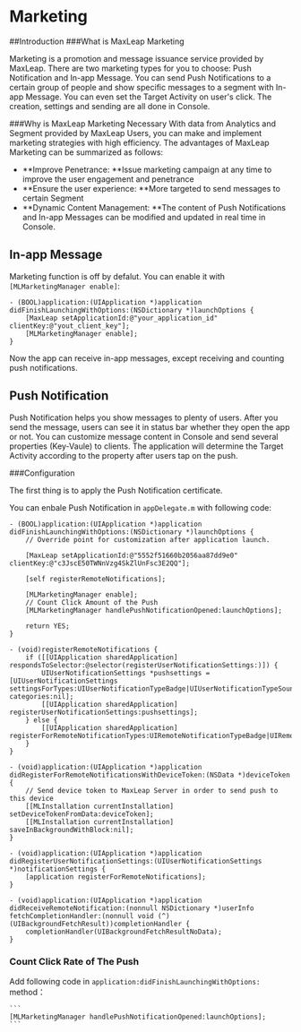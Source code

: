 # Marketing
##Introduction
###What is MaxLeap Marketing

Marketing is a promotion and message issuance service provided by MaxLeap. There are two marketing types for you to choose: Push Notification and In-app Message. You can send Push Notifications to a certain group of people and show specific messages to a segment with In-app Message. You can even set the Target Activity on user's click. The creation, settings and sending are all done in Console.

###Why is MaxLeap Marketing Necessary 
With data from Analytics and Segment provided by MaxLeap Users, you can make and implement marketing strategies with high efficiency. The advantages of MaxLeap Marketing can be summarized as follows: 

* **Improve Penetrance: **Issue marketing campaign at any time to improve the user engagement and penetrance
* **Ensure the user experience: **More targeted to send messages to certain Segment 
* **Dynamic Content Management: **The content of Push Notifications and In-app Messages can be modified and updated in real time in Console.

## In-app Message

Marketing function is off by defalut. You can enable it with `[MLMarketingManager enable]`:

```
- (BOOL)application:(UIApplication *)application didFinishLaunchingWithOptions:(NSDictionary *)launchOptions {
	[MaxLeap setApplicationId:@"your_application_id" clientKey:@"yout_client_key"];
	[MLMarketingManager enable];
}
```

Now the app can receive in-app messages, except receiving and counting push notifications.

## Push Notification
Push Notification helps you show messages to plenty of users. After you send the message, users can see it in status bar whether they open the app or not. You can customize message content in Console and send several properties (Key-Vaule) to clients. The application will determine the Target Activity according to the property after users tap on the push.

###Configuration

The first thing is to apply the Push Notification certificate.

You can enbale Push Notification in `appDelegate.m` with following code:

```
- (BOOL)application:(UIApplication *)application didFinishLaunchingWithOptions:(NSDictionary *)launchOptions {
    // Override point for customization after application launch.
    
    [MaxLeap setApplicationId:@"5552f51660b2056aa87dd9e0" clientKey:@"c3JscE50TWNnVzg4SkZlUnFsc3E2QQ"];
    
    [self registerRemoteNotifications];
    
    [MLMarketingManager enable];
    // Count Click Amount of the Push
    [MLMarketingManager handlePushNotificationOpened:launchOptions];
    
    return YES;
}

- (void)registerRemoteNotifications {
    if ([[UIApplication sharedApplication] respondsToSelector:@selector(registerUserNotificationSettings:)]) {
        UIUserNotificationSettings *pushsettings = [UIUserNotificationSettings settingsForTypes:UIUserNotificationTypeBadge|UIUserNotificationTypeSound|UIUserNotificationTypeAlert categories:nil];
        [[UIApplication sharedApplication] registerUserNotificationSettings:pushsettings];
    } else {
        [[UIApplication sharedApplication] registerForRemoteNotificationTypes:UIRemoteNotificationTypeBadge|UIRemoteNotificationTypeSound|UIRemoteNotificationTypeAlert];
    }
}

- (void)application:(UIApplication *)application didRegisterForRemoteNotificationsWithDeviceToken:(NSData *)deviceToken {
    // Send device token to MaxLeap Server in order to send push to this device
    [[MLInstallation currentInstallation] setDeviceTokenFromData:deviceToken];
    [[MLInstallation currentInstallation] saveInBackgroundWithBlock:nil];
}

- (void)application:(UIApplication *)application didRegisterUserNotificationSettings:(UIUserNotificationSettings *)notificationSettings {
    [application registerForRemoteNotifications];
}

- (void)application:(UIApplication *)application didReceiveRemoteNotification:(nonnull NSDictionary *)userInfo fetchCompletionHandler:(nonnull void (^)(UIBackgroundFetchResult))completionHandler {
    completionHandler(UIBackgroundFetchResultNoData);
}
```

### Count Click Rate of The Push

Add following code in `application:didFinishLaunchingWithOptions:` method：

	```
	[MLMarketingManager handlePushNotificationOpened:launchOptions];
	```

